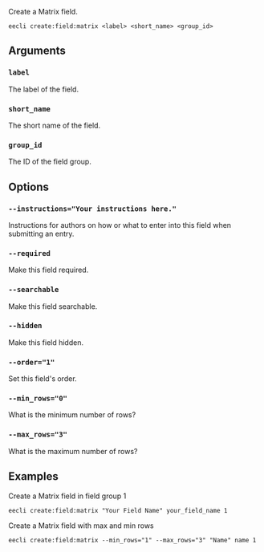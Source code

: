 Create a Matrix field.

```
eecli create:field:matrix <label> <short_name> <group_id>
```

## Arguments

### `label`

The label of the field.

### `short_name`

The short name of the field.

### `group_id`

The ID of the field group.

## Options

### `--instructions="Your instructions here."`

Instructions for authors on how or what to enter into this field when submitting an entry.

### `--required`

Make this field required.

### `--searchable`

Make this field searchable.

### `--hidden`

Make this field hidden.

### `--order="1"`

Set this field's order.

### `--min_rows="0"`

What is the minimum number of rows?

### `--max_rows="3"`

What is the maximum number of rows?

## Examples

Create a Matrix field in field group 1

```
eecli create:field:matrix "Your Field Name" your_field_name 1
```

Create a Matrix field with max and min rows

```
eecli create:field:matrix --min_rows="1" --max_rows="3" "Name" name 1
```